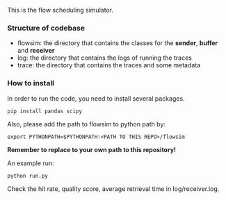 This is the flow scheduling simulator. 

### Structure of codebase
- flowsim: the directory that contains the classes for the **sender**, **buffer** and **receiver** 
- log: the directory that contains the logs of running the traces 
- trace: the directory that contains the traces and some metadata

### How to install 

In order to run the code, you need to install several packages.

```
pip install pandas scipy
```

Also, please add the path to flowsim to python path by: 
```
export PYTHONPATH=$PYTHONPATH:<PATH TO THIS REPO>/flowsim
```
**Remember to replace <PATH TO THIS REPO> to your own path to this repository!**

An example run: 

```
python run.py
```
Check the hit rate, quality score, average retrieval time in log/receiver.log. 
